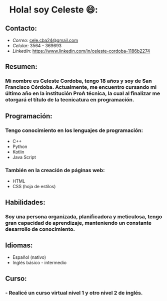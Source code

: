 # &nbsp; **Hola! soy Celeste** 😄:
## **Contacto:** 
- *Correo:* cele.cba24@gmail.com 
- *Celular:* 3564 - 369693
- *Linkedin:* https://www.linkedin.com/in/celeste-cordoba-1186b2274
  
## **Resumen:**
### Mi nombre es Celeste Cordoba, tengo 18 años y soy de San Francisco Córdoba. Actualmente, me encuentro cursando mi último año en la institución ProA técnica, la cual al finalizar me otorgará el título de la tecnicatura en programación.

## **Programación:**
### Tengo conocimiento en los lenguajes de programación: 
* C++
* Python
* Kotlin
* Java Script

### También en la creación de páginas web:
* HTML
* CSS (hoja de estilos)

## **Habilidades:**
### Soy una persona **organizada, planificadora y meticulosa**, tengo gran **capacidad de aprendizaje**, manteniendo un constante desarrollo de conocimiento. 

## **Idiomas:**
* Español (nativo)
*  Inglés básico - intermedio

## **Curso:**
### - Realicé un curso virtual nivel 1 y otro nivel 2 de inglés.
